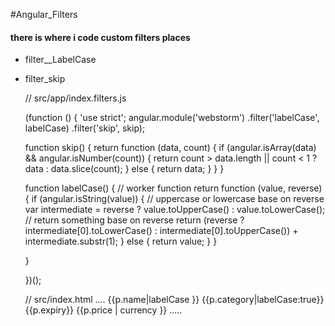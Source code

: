 #Angular_Filters


#### there is where i code custom filters places


*   filter__LabelCase

*   filter_skip


    //  src/app/index.filters.js
     
    (function () {
    'use strict';
    angular.module('webstorm')
    .filter('labelCase', labelCase)
    .filter('skip', skip);
    
    function skip() {
        return function (data, count) {
            if (angular.isArray(data) && angular.isNumber(count)) {
                return count > data.length || count < 1 ? data : data.slice(count);
            } else {
                return data;
            }
        }
    }
    
    function labelCase() {
    // worker function
        return function (value, reverse) {
            if (angular.isString(value)) {
                //    uppercase or lowercase base on reverse
                var intermediate = reverse ? value.toUpperCase() : value.toLowerCase();
                //    return something base on reverse
                return (reverse ? intermediate[0].toLowerCase() : intermediate[0].toUpperCase()) + intermediate.substr(1);
            } else {
                return value;
            }
        }
        
    }
    
    })();
    
    // src/index.html
        ....
            <tr ng-repeat="p in main.data|limitTo:5|skip:2">
                <td>{{p.name|labelCase }}</td>
                <td>{{p.category|labelCase:true}}</td>
                <td>{{p.expiry}}</td>
                <td class="text-right">{{p.price | currency }}</td>
            </tr>
        .....    



